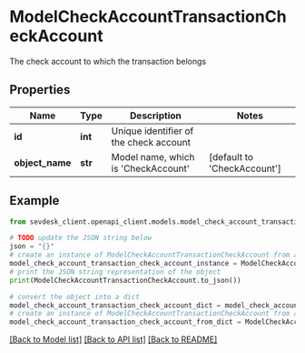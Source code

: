 # ModelCheckAccountTransactionCheckAccount

The check account to which the transaction belongs

## Properties

Name | Type | Description | Notes
------------ | ------------- | ------------- | -------------
**id** | **int** | Unique identifier of the check account | 
**object_name** | **str** | Model name, which is &#39;CheckAccount&#39; | [default to 'CheckAccount']

## Example

```python
from sevdesk_client.openapi_client.models.model_check_account_transaction_check_account import ModelCheckAccountTransactionCheckAccount

# TODO update the JSON string below
json = "{}"
# create an instance of ModelCheckAccountTransactionCheckAccount from a JSON string
model_check_account_transaction_check_account_instance = ModelCheckAccountTransactionCheckAccount.from_json(json)
# print the JSON string representation of the object
print(ModelCheckAccountTransactionCheckAccount.to_json())

# convert the object into a dict
model_check_account_transaction_check_account_dict = model_check_account_transaction_check_account_instance.to_dict()
# create an instance of ModelCheckAccountTransactionCheckAccount from a dict
model_check_account_transaction_check_account_from_dict = ModelCheckAccountTransactionCheckAccount.from_dict(model_check_account_transaction_check_account_dict)
```
[[Back to Model list]](../README.md#documentation-for-models) [[Back to API list]](../README.md#documentation-for-api-endpoints) [[Back to README]](../README.md)


